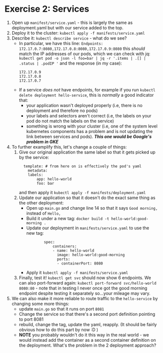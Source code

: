 # Exercise 2: Services
1. Open up `manifest/service.yaml` - this is largely the same as deployment.yaml but with our service added to the top. 
1. Deploy it to the cluster: `kubectl apply -f manifests/service.yaml`
1. Describe it: `kubectl describe service` - what do we see?
    - In particular, we have this line: 
        `Endpoints:         172.17.0.7:8080,172.17.0.8:8080,172.17.0.9:8080`
        this _should_ match the IP addresses of our pods, which we can check with jq:
        `kubectl get pod -o json -l foo=bar | jq -r '.items | .[] | .status | .podIP '`
        and the response (in my case):
        ```
        172.17.0.9
        172.17.0.8
        172.17.0.7
        ```
    - If a service _does not_ have endpoints, for example if you run `kubectl delete deployment hello-service`, this is _normally_ a good indicator that:
        - your application wasn't deployed properly (i.e, there is no deployment and therefore no pods)
        - your labels and selectors aren't correct (i.e, the labels on your pod do not match the labels on the service)
        - something is wrong with your cluster (i.e, one of the system level kubernetes components has a problem and is not updating the link between services and pods). **_This one would be Google's problem in GKE_**
1. To further examplify this, let's change a couple of things:
    1. Give our original application the same label so that it gets picked up by the service:
        ```
          template: # from here on is effectively the pod's yaml
            metadata:
            labels:
                app: hello-world
                foo: bar
        ```
        and then apply it `kubectl apply -f manifests/deployment.yaml`
    1. Update our application so that it doesn't do the exact same thing as the other deployment:
        - Open up `main.go` and change line 14 so that it says `Good morning,` instead of `Hello,`
        - Build it under a new tag: `docker build -t hello-world:good-morning .`
        - Update our deployment in `manifests/service.yaml` to use the new tag:
            ```
                    spec:
                        containers:
                        - name: hello-world
                          image: hello-world:good-morning
                          ports:
                          - containerPort: 8080 
            ```
        - Apply it `kubectl apply -f manifests/service.yaml`
    1. Finally, test it! `kubectl get svc` should now show 6 endpoints. We can also port-forward again: `kubectl port-forward svc/hello-world 8080:80` - note that in testing I never once got the good morning endpoint despite testing it separately so...your mileage may vary.
1. We can also make it more reliable to route traffic to the `hello-service` by changing some more things:
    - update `main.go` so that it runs on port `8081`
    - Change the service so that there's a second port definition pointing to port 8081
    - rebuild, change the tag, update the yaml, reapply. (It should be fairly obvious how to do this part by now :D )
    - **NOTE** you probably wouldn't do it this way in the real world - we would instead add the container as a second container definition on the deployment. What's the problem in the 2 deployment approach?
